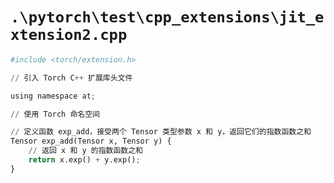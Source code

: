 # `.\pytorch\test\cpp_extensions\jit_extension2.cpp`

```py
#include <torch/extension.h>

// 引入 Torch C++ 扩展库头文件

using namespace at;

// 使用 Torch 命名空间

// 定义函数 exp_add，接受两个 Tensor 类型参数 x 和 y，返回它们的指数函数之和
Tensor exp_add(Tensor x, Tensor y) {
    // 返回 x 和 y 的指数函数之和
    return x.exp() + y.exp();
}
```